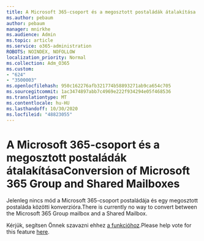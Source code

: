 ```yaml
---
title: A Microsoft 365-csoport és a megosztott postaládák átalakítása
ms.author: pebaum
author: pebaum
manager: mnirkhe
ms.audience: Admin
ms.topic: article
ms.service: o365-administration
ROBOTS: NOINDEX, NOFOLLOW
localization_priority: Normal
ms.collection: Adm_O365
ms.custom:
- "624"
- "3500003"
ms.openlocfilehash: 950c162276afb321774b58893271ab9ca654c705
ms.sourcegitcommit: 1ac3474897abb7c4969e222f934294e05f468536
ms.translationtype: MT
ms.contentlocale: hu-HU
ms.lasthandoff: 10/30/2020
ms.locfileid: "48823055"
---
```

# <a name="conversion-of-microsoft-365-group-and-shared-mailboxes"></a><span data-ttu-id="baf6b-102">A Microsoft 365-csoport és a megosztott postaládák átalakítása</span><span class="sxs-lookup"><span data-stu-id="baf6b-102">Conversion of Microsoft 365 Group and Shared Mailboxes</span></span>

<span data-ttu-id="baf6b-103">Jelenleg nincs mód a Microsoft 365-csoport postaládája és egy megosztott postaláda közötti konverzióra.</span><span class="sxs-lookup"><span data-stu-id="baf6b-103">There is currently no way to convert between the Microsoft 365 Group mailbox and a Shared Mailbox.</span></span>

<span data-ttu-id="baf6b-104">Kérjük, segítsen Önnek szavazni ehhez [a funkcióhoz](https://aka.ms/M365GroupToShared).</span><span class="sxs-lookup"><span data-stu-id="baf6b-104">Please help vote for this feature [here](https://aka.ms/M365GroupToShared).</span></span>
